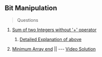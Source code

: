 ## Bit Manipulation

> Questions

1. [Sum of two Integers without '+' operator](https://leetcode.com/problems/sum-of-two-integers/description/)
    1. [Detailed Explanation of above](https://leetcode.com/problems/sum-of-two-integers/solutions/132479/simple-explanation-on-how-to-arrive-at-the-solution/)
       
2. [Minimum Array end](https://leetcode.com/problems/minimum-array-end/) || ---
    [Video Solution](https://www.youtube.com/watch?v=rChLZzzggjo)

